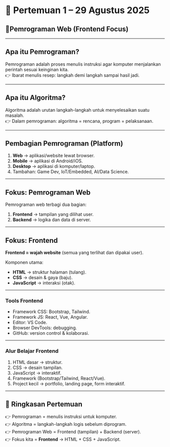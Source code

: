
# 📅 Pertemuan 1 – 29 Agustus 2025  

## 📘Pemrograman Web (Frontend Focus)

---

## Apa itu Pemrograman?
Pemrograman adalah proses menulis instruksi agar komputer menjalankan perintah sesuai keinginan kita.  
👉 Ibarat menulis resep: langkah demi langkah sampai hasil jadi.

---

## Apa itu Algoritma?
Algoritma adalah urutan langkah-langkah untuk menyelesaikan suatu masalah.  
👉 Dalam pemrograman: algoritma = rencana, program = pelaksanaan.

---

## Pembagian Pemrograman (Platform)
1. **Web** → aplikasi/website lewat browser.  
2. **Mobile** → aplikasi di Android/iOS.  
3. **Desktop** → aplikasi di komputer/laptop.  
4. Tambahan: Game Dev, IoT/Embedded, AI/Data Science.

---

## Fokus: Pemrograman Web
Pemrograman web terbagi dua bagian:
1. **Frontend** → tampilan yang dilihat user.  
2. **Backend** → logika dan data di server.  

---

## Fokus: Frontend
**Frontend = wajah website** (semua yang terlihat dan dipakai user).  

Komponen utama:  
- **HTML** → struktur halaman (tulang).  
- **CSS** → desain & gaya (baju).  
- **JavaScript** → interaksi (otak).  

---

### Tools Frontend
- Framework CSS: Bootstrap, Tailwind.  
- Framework JS: React, Vue, Angular.  
- Editor: VS Code.  
- Browser DevTools: debugging.  
- GitHub: version control & kolaborasi.

---

### Alur Belajar Frontend
1. HTML dasar → struktur.  
2. CSS → desain tampilan.  
3. JavaScript → interaktif.  
4. Framework (Bootstrap/Tailwind, React/Vue).  
5. Project kecil → portfolio, landing page, form interaktif.

---

## 📌 Ringkasan Pertemuan
👉 Pemrograman = menulis instruksi untuk komputer.  
👉 Algoritma = langkah-langkah logis sebelum diprogram.  
👉 Pemrograman Web = Frontend (tampilan) + Backend (server).  
👉 Fokus kita = **Frontend** → HTML + CSS + JavaScript.  
